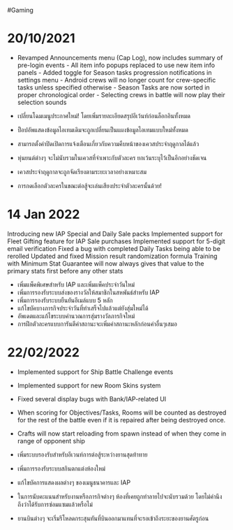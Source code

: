 #Gaming

# 20/10/2021
- Revamped Announcements menu (Cap Log), now includes summary of pre-login events - All item info popups replaced to use new item info panels - Added toggle for Season tasks progression notifications in settings menu - Android crews will no longer count for crew-specific tasks unless specified otherwise - Season Tasks are now sorted in proper chronological order - Selecting crews in battle will now play their selection sounds

- เปลี่ยนโฉมเมนูประกาศใหม่! โดยเพิ่มรายละเอียดสรุปอีเว้นท์ก่อนล็อกอินทั้งหมด
- ป็อปอัพแสดงข้อมูลไอเทมเดิมจะถูกเปลี่ยนเป็นแผงข้อมูลไอเทมแบบใหม่ทั้งหมด
- สามารถตั้งค่าปิดเปิดการแจ้งเตือนเกี่ยวกับความคืบหน้าของเควสประจำฤดูกาลได้แล้ว
- หุ่นยนต์ต่างๆ จะไม่นับรวมในเควสที่จำเพาะกับตัวละคร ยกเว้นระบุไว้เป็นอีกอย่างชัดเจน
- เควสประจำฤดูกาลจะถูกจัดเรียงตามระยะเวลาอย่างเหมาะสม
- การกดเลือกตัวละครในขณะต่อสู้จะเล่นเสียงประจำตัวละครนั้นด้วย!

# 14 Jan 2022
Introducing new IAP Special and Daily Sale packs 
Implemented support for Fleet Gifting feature for IAP Sale purchases Implemented support for 5-digit email verification
Fixed a bug with completed Daily Tasks being able to be rerolled Updated and fixed Mission result randomization formula
Training with Minimum Stat Guarantee will now always gives that value to the primary stats first before any other stats

- เพิ่มแพ็คพิเศษสำหรับ IAP และเพิ่มแพ็คประจำวันใหม่
- เพิ่มการรองรับระบบส่งของรางวัลให้สมาชิกในสหพันธ์สำหรับ IAP
- เพิ่มการรองรับระบบยืนยันอีเมล์แบบ 5 หลัก
- แก้ไขบัคบางภารกิจประจำวันที่ทำเสร็จไปแล้วแต่ยังสุ่มใหม่ได้
- อัพเดตและแก้ไขระบบคำนวณการสุ่มรางวัลภารกิจใหม่
- การฝึกตัวละครแบบการันตีค่าสถานะจะเพิ่มค่าสถานะหลักก่อนค่าอื่นๆเสมอ

# 22/02/2022
- Implemented support for Ship Battle Challenge events  
- Implemented support for new Room Skins system  
- Fixed several display bugs with Bank/IAP-related UI  
- When scoring for Objectives/Tasks, Rooms will be counted as destroyed for the rest of the battle even if it is repaired after being destroyed once.  
- Crafts will now start reloading from spawn instead of when they come in range of opponent ship

- เพิ่มระบบรองรับสำหรับอีเวนท์การต่อสู้ระหว่างยานสุดท้าทาย
- เพิ่มการรองรับระบบสกินตกแต่งห้องใหม่
- แก้ไขบัคการแสดงผลต่างๆ ของเมนูธนาคารและ IAP
- ในการนับคะแนนสำหรับงานหรือภารกิจต่างๆ ห้องที่เคยถูกทำลายไปจะนับรวมด้วย โดยไม่คำนึงถึงว่าได้รับการซ่อมแซมแล้วหรือไม่
- ยานบินต่างๆ จะเริ่มรีโหลดกระสุนทันที่บินออกมาแทนที่จะรอเข้าถึงระยะของยานศัตรูก่อน